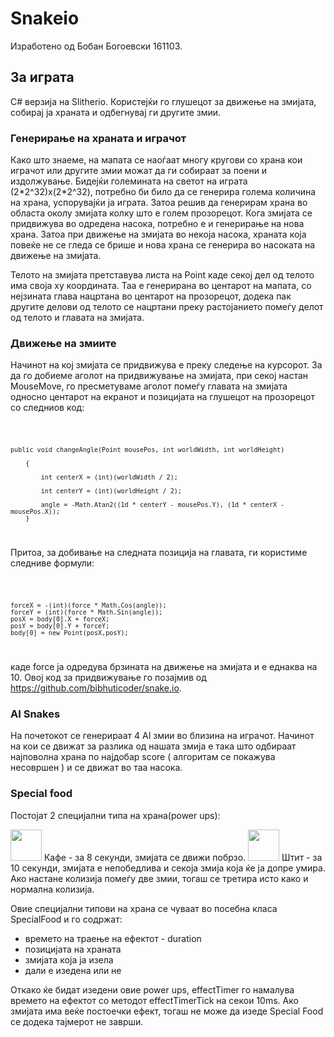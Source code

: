 # Snakeio
Изработено од Бобан Богоевски 161103.

## За играта
C# верзија на Slitherio. Користејќи го глушецот за движење на змијата, собирај ја храната и одбегнувај ги другите змии. 

### Генерирање на храната и играчот

Како што знаеме, на мапата се наоѓаат многу кругови со храна кои играчот или другите змии можат да ги собираат за поени и издолжување. Бидејќи големината на светот на играта (2\*2^32)x(2\*2^32), потребно би било да се генерира голема количина на храна, успорувајќи ја играта. Затоа решив да генерирам храна во областа околу змијата колку што е голем прозорецот. Кога змијата се придвижува во одредена насока, потребно е и генерирање на нова храна. Затоа при движење на змијата во некоја насока, храната која повеќе не се гледа се брише и нова храна се генерира во насоката на движење на змијата.

Телото на змијата претставува листа на Point каде секој дел од телото има своја xy координата. Таа е генерирана во центарот на мапата, со нејзината глава нацртана во центарот на прозорецот, додека пак другите делови од телото се нацртани преку растојанието помеѓу делот од телото и главата на змијата.

### Движење на змиите

Начинот на кој змијата се придвижува е преку следење на курсорот. За да го добиеме аголот на придвижување на змијата, при секој настан MouseMove, го пресметуваме аголот помеѓу главата на змијата односно центарот на екранот и позицијата на глушецот на прозорецот со следниов код:

<code>	

	public void changeAngle(Point mousePos, int worldWidth, int worldHeight)
		
		{
	
			int centerX = (int)(worldWidth / 2);
	
			int centerY = (int)(worldHeight / 2);
	
			angle = -Math.Atan2((1d * centerY - mousePos.Y), (1d * centerX - mousePos.X));
		}
</code>		


Притоа, за добивање на следната позиција на главата, ги користиме следниве формули:

<code>

	forceX = -(int)(force * Math.Cos(angle));
	forceY = (int)(force * Math.Sin(angle));
	posX = body[0].X + forceX;
	posY = body[0].Y + forceY;
	body[0] = new Point(posX,posY);
</code>

каде force ја одредува брзината на движење на змијата и е еднаква на 10. Овој код за придвижување го позајмив од https://github.com/bibhuticoder/snake.io.

### AI Snakes

На почетокот се генерираат 4 AI змии во близина на играчот. Начинот на кои се движат за разлика од нашата змија е така што одбираат најповолна храна по најдобар score ( алгоритам се покажува несовршен ) и се движат во таа насока.


### Special food

Постојат 2 специјални типа на храна(power ups):


<img src="https://i.imgur.com/P10RfmS.png" style="width:50px;"> 
Кафе - за 8 секунди, змијата се движи побрзо.

<img src="https://i.imgur.com/B3piYBp.png" style="width:50px;"> 
Штит - за 10 секунди, змијата е непобедлива и секоја змија која ќе ја допре умира. Ако настане колизија помеѓу две змии, тогаш се третира исто како и нормална колизија.

Овие специјални типови на храна се чуваат во посебна класа SpecialFood и го содржат:
* времето на траење на ефектот - duration
* позицијата на храната
* змијата која ја изела
* дали е изедена или не

Откако ќе бидат изедени овие power ups, effectTimer го намалува времето на ефектот со методот effectTimerTick на секои 10ms. Ако змијата има веќе постоечки ефект, тогаш не може да изеде Special Food се додека тајмерот не заврши.



